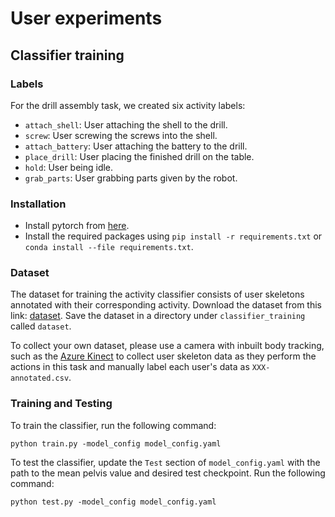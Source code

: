# User experiments

## Classifier training

### Labels
For the drill assembly task, we created six activity labels:
- `attach_shell`: User attaching the shell to the drill.
- `screw`: User screwing the screws into the shell.
- `attach_battery`: User attaching the battery to the drill.
- `place_drill`: User placing the finished drill on the table.
- `hold`: User being idle.
- `grab_parts`: User grabbing parts given by the robot.

### Installation
- Install pytorch from [here](https://pytorch.org/get-started/locally/).
- Install the required packages using `pip install -r requirements.txt` or `conda install --file requirements.txt`.

### Dataset
The dataset for training the activity classifier consists of user skeletons annotated with their corresponding activity. Download the dataset from this link: [dataset](https://www.dropbox.com/scl/fo/cqb8toktjnmidtg99fzmn/AFbFgfGcpfV1Q-L9kT6uG1Y?rlkey=0nnh24191bynga1azppoe20vj&st=iddt2vuk&dl=0). Save the dataset in a directory under `classifier_training` called `dataset`.

To collect your own dataset, please use a camera with inbuilt body tracking, such as the [Azure Kinect](https://github.com/microsoft/Azure_Kinect_ROS_Driver/blob/melodic/docs/usage.md) to collect user skeleton data as they perform the actions in this task and manually label each user's data as `XXX-annotated.csv`.

### Training and Testing
To train the classifier, run the following command:
```
python train.py -model_config model_config.yaml
```

To test the classifier, update the `Test` section of `model_config.yaml` with the path to the mean pelvis value and desired test checkpoint. Run the following command:
```
python test.py -model_config model_config.yaml
```